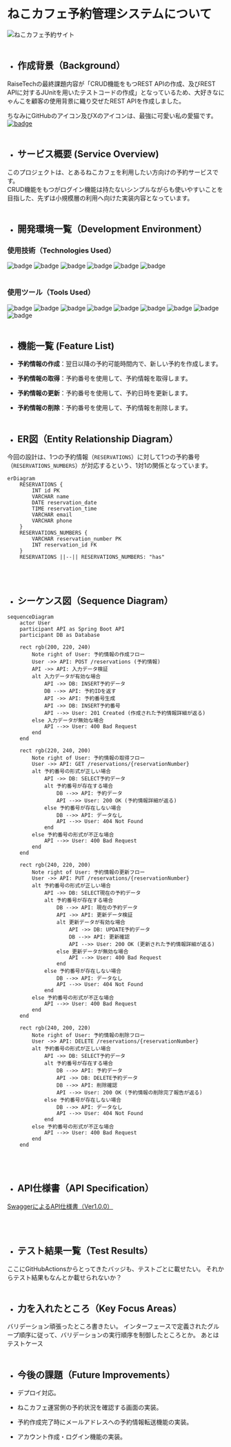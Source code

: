 # ねこカフェ予約管理システムについて

![ねこカフェ予約サイト](https://github.com/user-attachments/assets/b206680f-2e73-4ac5-8124-344b3b1aa154)
<br />
<br />

- ## 作成背景（Background）

RaiseTechの最終課題内容が「CRUD機能をもつREST APIの作成、及びREST
APIに対するJUnitを用いたテストコードの作成」となっているため、大好きなにゃんこを顧客の使用背景に織り交ぜたREST
APIを作成しました。<br />

ちなみにGitHubのアイコン及びXのアイコンは、最強に可愛い私の愛猫です。[![badge](https://img.shields.io/badge/%40beginning0401（私のXアカウントに飛びます）-%23000000?style=social&logo=x)](https://x.com/beginning0401)
<br />
<br />

- ## サービス概要 (Service Overview)

このプロジェクトは、とあるねこカフェを利用したい方向けの予約サービスです。</br>
CRUD機能をもつがログイン機能は持たないシンプルながらも使いやすいことを目指した、先ずは小規模層の利用へ向けた実装内容となっています。
<br />
<br />

- ## 開発環境一覧（Development Environment）

### 使用技術（Technologies Used）

![badge](https://img.shields.io/badge/language-Java_17-%23007396)
![badge](https://img.shields.io/badge/springboot-3.2.6-%236DB33F?logo=spring)
![badge](https://img.shields.io/badge/MySQL-%234479A1?logo=mysql&logoColor=white)
![badge](https://img.shields.io/badge/MyBatis-%23DC382D?logoColor=white)
![badge](https://img.shields.io/badge/Junit5-%2325A162?logo=junit5&logoColor=white)
![badge](https://img.shields.io/badge/JSON-%23000000?logo=json&logoColor=white)
<br />
<br />

### 使用ツール（Tools Used）

![badge](https://img.shields.io/badge/Postman-%23FF6C37?logo=postman&logoColor=white)
![badge](https://img.shields.io/badge/Docker-%232496ED?logo=docker&logoColor=white)
![badge](https://img.shields.io/badge/Sonar_Cloud-%23F3702A?logo=sonarcloud&logoColor=white)
![badge](https://img.shields.io/badge/IntelliJ_IDEA-%23000000?logo=intellijidea&logoColor=white)
![badge](https://img.shields.io/badge/GitHub-%23181717?logo=github&logoColor=white)
![badge](https://img.shields.io/badge/GitHub_Actions-%232088FF?logo=githubactions&logoColor=white)
![badge](https://img.shields.io/badge/Canva-%2300C4CC?logo=canva&logoColor=white)
![badge](https://img.shields.io/badge/Swagger-%2385EA2D?logo=swagger&logoColor=white)
![badge](https://img.shields.io/badge/Shields.io-%23000000?logo=shieldsdotio&logoColor=white)
<br />
<br />

- ## 機能一覧 (Feature List)

- **予約情報の作成**：翌日以降の予約可能時間内で、新しい予約を作成します。
- **予約情報の取得**：予約番号を使用して、予約情報を取得します。
- **予約情報の更新**：予約番号を使用して、予約日時を更新します。
- **予約情報の削除**：予約番号を使用して、予約情報を削除します。
  <br />
  <br />

- ## ER図（Entity Relationship Diagram）

今回の設計は、1つの予約情報（`RESERVATIONS`）に対して1つの予約番号（`RESERVATIONS_NUMBERS`）が対応するという、1対1の関係となっています。

```mermaid
erDiagram
    RESERVATIONS {
        INT id PK
        VARCHAR name
        DATE reservation_date
        TIME reservation_time
        VARCHAR email
        VARCHAR phone
    }
    RESERVATIONS_NUMBERS {
        VARCHAR reservation_number PK
        INT reservation_id FK
    }
    RESERVATIONS ||--|| RESERVATIONS_NUMBERS: "has"
```

<br />
<br />

- ## シーケンス図（Sequence Diagram）

```mermaid
sequenceDiagram
    actor User
    participant API as Spring Boot API
    participant DB as Database

    rect rgb(200, 220, 240)
        Note right of User: 予約情報の作成フロー
        User ->> API: POST /reservations (予約情報)
        API ->> API: 入力データ検証
        alt 入力データが有効な場合
            API ->> DB: INSERT予約データ
            DB -->> API: 予約IDを返す
            API ->> API: 予約番号生成
            API ->> DB: INSERT予約番号
            API -->> User: 201 Created (作成された予約情報詳細が返る)
        else 入力データが無効な場合
            API -->> User: 400 Bad Request
        end
    end

    rect rgb(220, 240, 200)
        Note right of User: 予約情報の取得フロー
        User ->> API: GET /reservations/{reservationNumber}
        alt 予約番号の形式が正しい場合
            API ->> DB: SELECT予約データ
            alt 予約番号が存在する場合
                DB -->> API: 予約データ
                API -->> User: 200 OK (予約情報詳細が返る)
            else 予約番号が存在しない場合
                DB -->> API: データなし
                API -->> User: 404 Not Found
            end
        else 予約番号の形式が不正な場合
            API -->> User: 400 Bad Request
        end
    end

    rect rgb(240, 220, 200)
        Note right of User: 予約情報の更新フロー
        User ->> API: PUT /reservations/{reservationNumber}
        alt 予約番号の形式が正しい場合
            API ->> DB: SELECT現在の予約データ
            alt 予約番号が存在する場合
                DB -->> API: 現在の予約データ
                API ->> API: 更新データ検証
                alt 更新データが有効な場合
                    API ->> DB: UPDATE予約データ
                    DB -->> API: 更新確認
                    API -->> User: 200 OK (更新された予約情報詳細が返る)
                else 更新データが無効な場合
                    API -->> User: 400 Bad Request
                end
            else 予約番号が存在しない場合
                DB -->> API: データなし
                API -->> User: 404 Not Found
            end
        else 予約番号の形式が不正な場合
            API -->> User: 400 Bad Request
        end
    end

    rect rgb(240, 200, 220)
        Note right of User: 予約情報の削除フロー
        User ->> API: DELETE /reservations/{reservationNumber}
        alt 予約番号の形式が正しい場合
            API ->> DB: SELECT予約データ
            alt 予約番号が存在する場合
                DB -->> API: 予約データ
                API ->> DB: DELETE予約データ
                DB -->> API: 削除確認
                API -->> User: 200 OK (予約情報の削除完了報告が返る)
            else 予約番号が存在しない場合
                DB -->> API: データなし
                API -->> User: 404 Not Found
            end
        else 予約番号の形式が不正な場合
            API -->> User: 400 Bad Request
        end
    end
```

<br />
<br />

- ## API仕様書（API Specification）

[SwaggerによるAPI仕様書（Ver1.0.0）](https://ema-sakai.github.io/Assignment-10/)

<br />
<br />

- ## テスト結果一覧（Test Results）

ここにGitHubActionsからとってきたバッジも、テストごとに載せたい。
それからテスト結果もなんとか載せられないか？
<br />
<br />

- ## 力を入れたところ（Key Focus Areas）

バリデーション頑張ったところ書きたい。
インターフェースで定義されたグループ順序に従って、バリデーションの実行順序を制御したところとか。
あとはテストケース
<br />
<br />

- ## 今後の課題（Future Improvements）

- デプロイ対応。
- ねこカフェ運営側の予約状況を確認する画面の実装。
- 予約作成完了時にメールアドレスへの予約情報転送機能の実装。
- アカウント作成・ログイン機能の実装。
  <br />
  <br />
